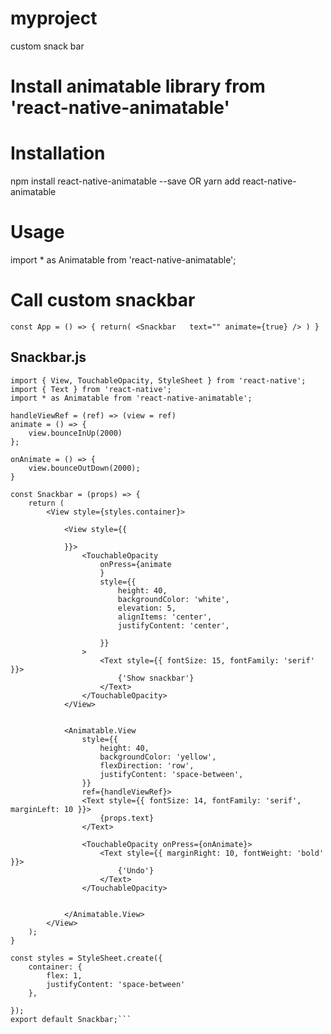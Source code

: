 # myproject
custom snack bar


# Install animatable library from 'react-native-animatable' 

# Installation
npm install react-native-animatable --save
          OR
yarn add react-native-animatable
  
# Usage
import * as Animatable from 'react-native-animatable';

# Call custom snackbar
`const App = () => {
return(
   <Snackbar  
      text=""
      animate={true}
   />
)
}`

## Snackbar.js


```import React from 'react';
import { View, TouchableOpacity, StyleSheet } from 'react-native';
import { Text } from 'react-native';
import * as Animatable from 'react-native-animatable';

handleViewRef = (ref) => (view = ref)
animate = () => {
    view.bounceInUp(2000)
};

onAnimate = () => {
    view.bounceOutDown(2000);
}

const Snackbar = (props) => {
    return (
        <View style={styles.container}>

            <View style={{

            }}>
                <TouchableOpacity
                    onPress={animate
                    }
                    style={{
                        height: 40,
                        backgroundColor: 'white',
                        elevation: 5,
                        alignItems: 'center',
                        justifyContent: 'center',

                    }}
                >
                    <Text style={{ fontSize: 15, fontFamily: 'serif' }}>
                        {'Show snackbar'}
                    </Text>
                </TouchableOpacity>
            </View>


            <Animatable.View
                style={{
                    height: 40,
                    backgroundColor: 'yellow',
                    flexDirection: 'row',
                    justifyContent: 'space-between',
                }}
                ref={handleViewRef}>
                <Text style={{ fontSize: 14, fontFamily: 'serif', marginLeft: 10 }}>
                    {props.text}
                </Text>

                <TouchableOpacity onPress={onAnimate}>
                    <Text style={{ marginRight: 10, fontWeight: 'bold' }}>
                        {'Undo'}
                    </Text>
                </TouchableOpacity>


            </Animatable.View>
        </View>
    );
}

const styles = StyleSheet.create({
    container: {
        flex: 1,
        justifyContent: 'space-between'
    },

});
export default Snackbar;```

